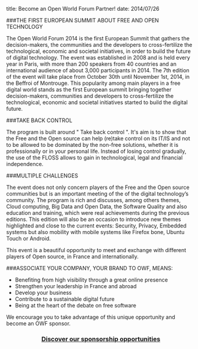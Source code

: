 title: Become an Open World Forum Partner!
date: 2014/07/26


###THE FIRST EUROPEAN SUMMIT ABOUT FREE AND OPEN TECHNOLOGY


The Open World Forum 2014 is the first European Summit that gathers the decision-makers, the communities and the developers to cross-fertilize the technological, economic and societal initiatives, in order to build the future of digital technology. The event was established in 2008 and is held every year in Paris, with more than 200 speakers from 40 countries and an international audience of about 3,000 participants in 2014. The 7th edition of the event will take place from October 30th until November 1st, 2014, in the Beffroi of Montrouge. This popularity among main players in a free digital world stands as the first European summit bringing together decision-makers, communities and developers to cross-fertilize the technological, economic and societal initiatives started to build the digital future.


###TAKE BACK CONTROL


The program is built around " Take back control ". It's aim is to show that the Free and the Open source can help (re)take control on its IT/IS and not to be allowed to be dominated by the non-free solutions, whether it is professionally or in your personal life. Instead of losing control gradually, the use of the FLOSS allows to gain in technological, legal and financial independence.


###MULTIPLE CHALLENGES


The event does not only concern players of the Free and the Open source communities but is an important meeting of the of the digital technology’s community. The program is rich and discusses, among others themes, Cloud computing, Big Data and Open Data, the Software Quality and also education and training, which were real achievements during the previous editions. This edition will also be an occasion to introduce new themes highlighted and close to the current events: Security, Privacy, Embedded systems but also mobility with mobile systems like Firefox bone, Ubuntu Touch or Android.

This event is a beautiful opportunity to meet and exchange with different players of Open source, in France and internationally.


###ASSOCIATE YOUR COMPANY, YOUR BRAND TO OWF, MEANS:


- Benefiting from high visibility through a great online presence
- Strengthen your leadership in France and abroad
- Develop your business
- Contribute to a sustainable digital future
- Being at the heart of the debate on free software

We encourage you to take advantage of this unique opportunity and become an OWF sponsor.

### <p align="center"><a href="/static/Documents/Sponsoring_opportunities_2014.pdf" target="_blank"> Discover our sponsorship opportunities </a> </p>
